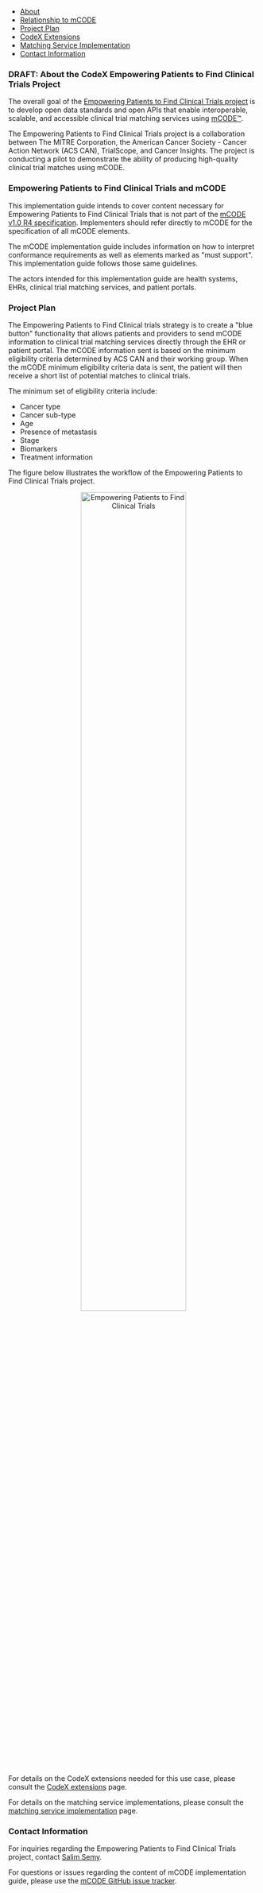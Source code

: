 <style type="text/css">
  .img-container {
      text-align: center;
      display: block;
    }
</style>

<div xmlns="http://www.w3.org/1999/xhtml" xmlns:xsi="http://www.w3.org/2001/XMLSchema-instance" xsi:schemaLocation="http://hl7.org/fhir ../../input-cache/schemas-r5/fhir-single.xsd">

<ul>
    <li><a href="#About">About</a></li>
    <li><a href="#mCODE">Relationship to mCODE</a></li>
    <li><a href="#ProjectPlan">Project Plan</a></li>
    <li><a href="codex_extensions.html">CodeX Extensions</a></li>
    <li><a href="matching_service_implementation.html">Matching Service Implementation</a></li>
    <li><a href="#Contacts">Contact Information</a></li>
</ul>


<h3><a name="About">DRAFT: About the CodeX Empowering Patients to Find Clinical Trials Project</a></h3>

<p>The overall goal of the <a href="https://confluence.hl7.org/pages/viewpage.action?pageId=66938394" target="_blank">Empowering Patients to Find Clinical Trials project</a> is to develop open data standards and open APIs that enable interoperable, scalable, and accessible clinical trial matching services using <a href="http://mcodeinitiative.org" target="_blank">mCODE&trade;</a>.</p>

<p>The Empowering Patients to Find Clinical Trials project is a collaboration between The MITRE Corporation, the American Cancer Society - Cancer Action Network (ACS CAN), TrialScope, and Cancer Insights. The project is conducting a pilot to demonstrate the ability of producing high-quality clinical trial matches using mCODE.</p>

<h3><a name="mCODE">Empowering Patients to Find Clinical Trials and mCODE</a></h3>

<p>This implementation guide intends to cover content necessary for Empowering Patients to Find Clinical Trials that is not part of the <a href="https://hl7.org/fhir/us/mcode/STU1" target="_blank">mCODE v1.0 R4 specification</a>. Implementers should refer directly to mCODE for the specification of all mCODE elements.</p>
<p>The mCODE implementation guide includes information on how to interpret conformance requirements as well as elements marked as "must support". This implementation guide follows those same guidelines.</p>
<p>The actors intended for this implementation guide are health systems, EHRs, clinical trial matching services, and patient portals.</p>

<h3><a name="ProjectPlan">Project Plan</a></h3>

<p>The Empowering Patients to Find Clinical trials strategy is to create a "blue button" functionality that allows patients and providers to send mCODE information to clinical trial matching services directly through the EHR or patient portal. The mCODE information sent is based on the minimum eligibility criteria determined by ACS CAN and their working group. When the mCODE minimum eligibility criteria data is sent, the patient will then receive a short list of potential matches to clinical trials.</p>

<p>The minimum set of eligibility criteria include:</p>
  <ul>
    <li>Cancer type</li>
    <li>Cancer sub-type</li>
    <li>Age</li>
    <li>Presence of metastasis</li>
    <li>Stage</li>
    <li>Biomarkers</li>
    <li>Treatment information</li>
  </ul>

<p>The figure below illustrates the workflow of the Empowering Patients to Find Clinical Trials project.</p>
<span class="img-container">
    <img src="P_CT_M_Diagram.png" alt="Empowering Patients to Find Clinical Trials" width="65%">
</span>
<p>&nbsp;</p>

<p>For details on the CodeX extensions needed for this use case, please consult the <a href="codex_extensions.html"> CodeX extensions</a> page.</p>
<p>For details on the matching service implementations, please consult the <a href="matching_service_implementation.html"> matching service implementation</a> page.</p>

<!--
<h1>Known Issues and Limitations</h1>
<p>The profiles in this implementation guide may have dependencies on content in other implementation guides, namely mCODE. These dependencies may not always resolve in the profile.</p>
-->

<h3><a name="Contacts">Contact Information</a></h3>

<p>For inquiries regarding the Empowering Patients to Find Clinical Trials project, contact <a href="mailto:ssemy@mitre.org">Salim Semy</a>.</p>
<!--<p>For questions or issues related to this implementation guide, please use our <a href="https://github.com/standardhealth/fsh-icare/issues">ICAREdata GitHub issue tracker</a>.</p>-->
<p>For questions or issues regarding the content of mCODE implementation guide, please use the <a href="https://github.com/standardhealth/fsh-mcode/issues">mCODE GitHub issue tracker</a>.</p>
    
   </div>